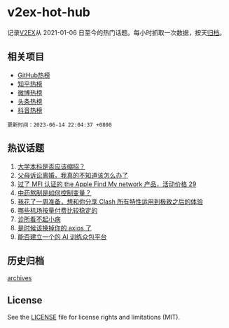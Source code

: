 # v2ex-hot-hub

 记录[V2EX](https://www.v2ex.com/)从 2021-01-06 日至今的热门话题。每小时抓取一次数据，按天[归档](archives)。
 
 ## 相关项目

- [GitHub热榜](https://github.com/snaildev/github-hot-hub)
- [知乎热榜](https://github.com/snaildev/zhihu-hot-hub)
- [微博热榜](https://github.com/snaildev/weibo-hot-hub)
- [头条热榜](https://github.com/snaildev/toutiao-hot-hub)
- [抖音热榜](https://github.com/snaildev/douyin-hot-hub)


 `更新时间：2023-06-14 22:04:37 +0800`

## 热议话题

1. [大学本科是否应该缩招？](https://www.v2ex.com/t/948602)
1. [父母诉讼离婚，我真的不知道该怎么办了](https://www.v2ex.com/t/948534)
1. [过了 MFI 认证的 the Apple Find My network 产品，活动价格 29](https://www.v2ex.com/t/948578)
1. [中药熬制是如何控制变量？](https://www.v2ex.com/t/948537)
1. [我花了一周准备，想和你分享 Clash 所有特性运用到极致之后的体验](https://www.v2ex.com/t/948499)
1. [哪些机场按量付费比较稳定的](https://www.v2ex.com/t/948533)
1. [诊所看不起小病](https://www.v2ex.com/t/948567)
1. [是时候该换掉你的 axios 了](https://www.v2ex.com/t/948621)
1. [能否建立一个的 AI 训练众包平台](https://www.v2ex.com/t/948555)

## 历史归档

[archives](archives)

## License

See the [LICENSE](LICENSE) file for license rights and limitations (MIT).
